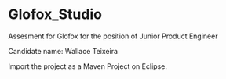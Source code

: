 # Glofox_Studio

Assesment for Glofox for the position of Junior Product Engineer

Candidate name: Wallace Teixeira

Import the project as a Maven Project on Eclipse.

